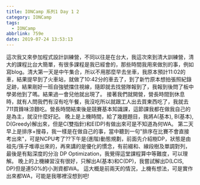 ```yaml
---
title: IONCamp 系列1 Day 1 2
category: IONCamp
tags:
  - IONCamp
abbrlink: 759e
date: 2019-07-24 13:53:13
---
```

這次我又來參加程式設計訓練營，不同以往是在台大，我這次來到清大訓練營，清大的課程比台大簡單，有很多課程是我已經會的，那些時間我用來做別的事，例如寫blog。清大第一天是中午集合，所以不用那麼早去坐車，我原本預計11:02的車，結果提早到了火車站，就做了10:42分的車去了，到了新竹原本想拍張照紀錄足跡，結果剛好一班自強號擋住視線，隨即就去找營隊報到了，我報到後問了板中學弟他到了嗎。結果過一會兒他就出現了。
接著我們就開營，營長時間到休息時，就有人問我們有沒有吃午餐，我沒吃所以就跟工人出去買東西吃了，我就去711買鋒味涼麵吃。營長時間結束後是競賽基本知識課，這節課我都在做我自己的是為主，就沒什麼好記。
晚上是上機時間，給了幾題題目，我將A(基本), B(基本), D(Greedy)解出來，但是C(雙指針)和E(DP)有做出來可是不知道為何WA。
第二天早上是排序+搜尋，我一樣是在做自己的事，當中聽到一句"排序在比賽不會直接考出來"，可是NCPU考了??下午是(進階)動態規劃，前面先介紹樹DP，狀態是由祖先/孫子堆導出來的，再來講的是優化的慣念，有前綴和、線段樹及單調對列，最後是有點深度的分治 DP Optimization，我覺得這堂課程算中等難度，可以理解。
晚上的上機練習沒有很好，只解出A(基本)和C(DP)，我嘗試解出D(LCIS, DP)但是連50%的小測資都WA。
這大概是前兩天的情況，上機有想法，可是實作出來都WA，可能是我哪裡沒想到吧!